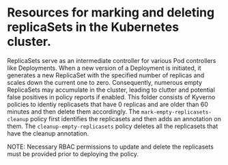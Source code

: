 # Resources for marking and deleting replicaSets in the Kubernetes cluster.

ReplicaSets serve as an intermediate controller for various Pod controllers like Deployments. When a new version of a Deployment is initiated, it generates a new ReplicaSet with the specified number of replicas and scales down the current one to zero. Consequently, numerous empty ReplicaSets may accumulate in the cluster, leading to clutter and potential false positives in policy reports if enabled. This folder consists of Kyverno policies to identiy replicasets that have 0 replicas and are older than 60 minutes and then delete them accordingly. The `mark-empty-replicasets-cleanup` policy first identifies the replicasets and then adds an annotation on them. The `cleanup-empty-replicasets` policy deletes all the replicasets that have the cleanup annotation.

NOTE: Necessary RBAC permissions to update and delete the replicasets must be provided prior to deploying the policy.

